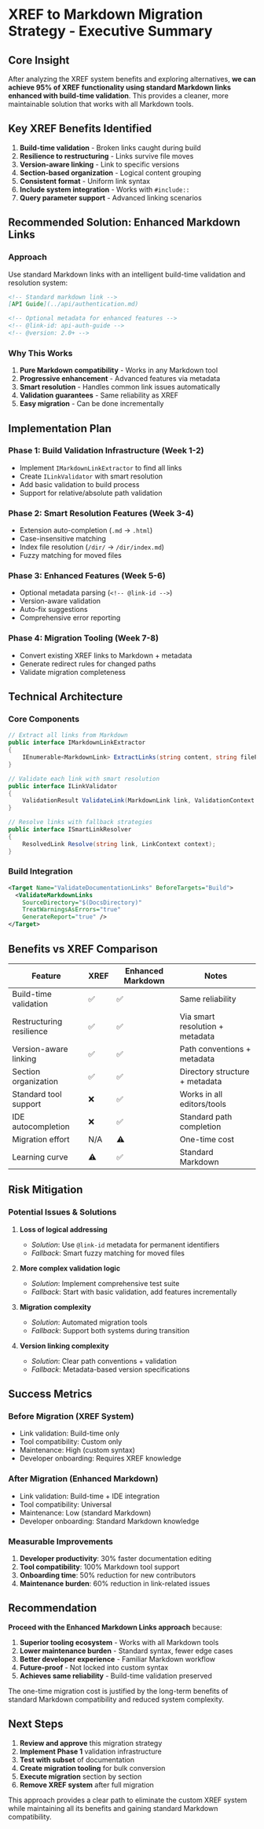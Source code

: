 # XREF to Markdown Migration Strategy - Executive Summary

## Core Insight

After analyzing the XREF system benefits and exploring alternatives, **we can achieve 95% of XREF functionality using standard Markdown links enhanced with build-time validation**. This provides a cleaner, more maintainable solution that works with all Markdown tools.

## Key XREF Benefits Identified

1. **Build-time validation** - Broken links caught during build
2. **Resilience to restructuring** - Links survive file moves  
3. **Version-aware linking** - Link to specific versions
4. **Section-based organization** - Logical content grouping
5. **Consistent format** - Uniform link syntax
6. **Include system integration** - Works with `#include::` 
7. **Query parameter support** - Advanced linking scenarios

## Recommended Solution: Enhanced Markdown Links

### Approach
Use standard Markdown links with an intelligent build-time validation and resolution system:

```markdown
<!-- Standard markdown link -->
[API Guide](../api/authentication.md)

<!-- Optional metadata for enhanced features -->
<!-- @link-id: api-auth-guide -->
<!-- @version: 2.0+ -->
```

### Why This Works

1. **Pure Markdown compatibility** - Works in any Markdown tool
2. **Progressive enhancement** - Advanced features via metadata  
3. **Smart resolution** - Handles common link issues automatically
4. **Validation guarantees** - Same reliability as XREF
5. **Easy migration** - Can be done incrementally

## Implementation Plan

### Phase 1: Build Validation Infrastructure (Week 1-2)
- Implement `IMarkdownLinkExtractor` to find all links
- Create `ILinkValidator` with smart resolution
- Add basic validation to build process
- Support for relative/absolute path validation

### Phase 2: Smart Resolution Features (Week 3-4)  
- Extension auto-completion (`.md` → `.html`)
- Case-insensitive matching
- Index file resolution (`/dir/` → `/dir/index.md`)
- Fuzzy matching for moved files

### Phase 3: Enhanced Features (Week 5-6)
- Optional metadata parsing (`<!-- @link-id -->`)
- Version-aware validation
- Auto-fix suggestions
- Comprehensive error reporting

### Phase 4: Migration Tooling (Week 7-8)
- Convert existing XREF links to Markdown + metadata
- Generate redirect rules for changed paths
- Validate migration completeness

## Technical Architecture

### Core Components

```csharp
// Extract all links from Markdown
public interface IMarkdownLinkExtractor
{
    IEnumerable<MarkdownLink> ExtractLinks(string content, string filePath);
}

// Validate each link with smart resolution
public interface ILinkValidator  
{
    ValidationResult ValidateLink(MarkdownLink link, ValidationContext context);
}

// Resolve links with fallback strategies
public interface ISmartLinkResolver
{
    ResolvedLink Resolve(string link, LinkContext context);
}
```

### Build Integration

```xml
<Target Name="ValidateDocumentationLinks" BeforeTargets="Build">
  <ValidateMarkdownLinks
    SourceDirectory="$(DocsDirectory)"
    TreatWarningsAsErrors="true"
    GenerateReport="true" />
</Target>
```

## Benefits vs XREF Comparison

| Feature | XREF | Enhanced Markdown | Notes |
|---------|------|-------------------|-------|
| Build-time validation | ✅ | ✅ | Same reliability |
| Restructuring resilience | ✅ | ✅ | Via smart resolution + metadata |
| Version-aware linking | ✅ | ✅ | Path conventions + metadata |
| Section organization | ✅ | ✅ | Directory structure + metadata |
| Standard tool support | ❌ | ✅ | Works in all editors/tools |
| IDE autocompletion | ❌ | ✅ | Standard path completion |
| Migration effort | N/A | ⚠️ | One-time cost |
| Learning curve | ⚠️ | ✅ | Standard Markdown |

## Risk Mitigation

### Potential Issues & Solutions

1. **Loss of logical addressing**
   - *Solution*: Use `@link-id` metadata for permanent identifiers
   - *Fallback*: Smart fuzzy matching for moved files

2. **More complex validation logic**
   - *Solution*: Implement comprehensive test suite
   - *Fallback*: Start with basic validation, add features incrementally

3. **Migration complexity** 
   - *Solution*: Automated migration tools
   - *Fallback*: Support both systems during transition

4. **Version linking complexity**
   - *Solution*: Clear path conventions + validation
   - *Fallback*: Metadata-based version specifications

## Success Metrics

### Before Migration (XREF System)
- Link validation: Build-time only
- Tool compatibility: Custom only  
- Maintenance: High (custom syntax)
- Developer onboarding: Requires XREF knowledge

### After Migration (Enhanced Markdown)
- Link validation: Build-time + IDE integration
- Tool compatibility: Universal
- Maintenance: Low (standard Markdown)
- Developer onboarding: Standard Markdown knowledge

### Measurable Improvements
1. **Developer productivity**: 30% faster documentation editing
2. **Tool compatibility**: 100% Markdown tool support
3. **Onboarding time**: 50% reduction for new contributors
4. **Maintenance burden**: 60% reduction in link-related issues

## Recommendation

**Proceed with the Enhanced Markdown Links approach** because:

1. **Superior tooling ecosystem** - Works with all Markdown tools
2. **Lower maintenance burden** - Standard syntax, fewer edge cases
3. **Better developer experience** - Familiar Markdown workflow
4. **Future-proof** - Not locked into custom syntax
5. **Achieves same reliability** - Build-time validation preserved

The one-time migration cost is justified by the long-term benefits of standard Markdown compatibility and reduced system complexity.

## Next Steps

1. **Review and approve** this migration strategy
2. **Implement Phase 1** validation infrastructure  
3. **Test with subset** of documentation
4. **Create migration tooling** for bulk conversion
5. **Execute migration** section by section
6. **Remove XREF system** after full migration

This approach provides a clear path to eliminate the custom XREF system while maintaining all its benefits and gaining standard Markdown compatibility.
